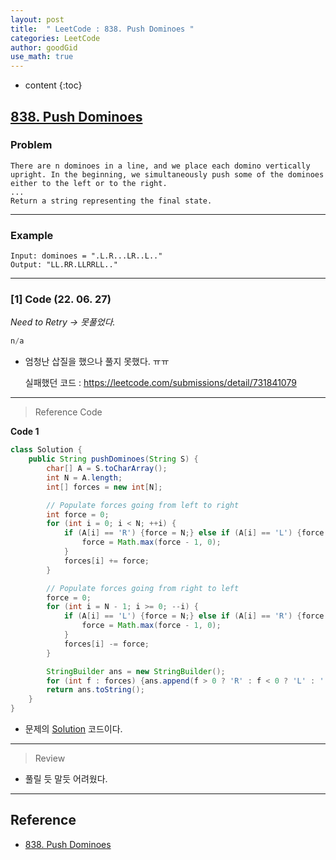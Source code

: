 ```yaml
---
layout: post
title:  " LeetCode : 838. Push Dominoes "
categories: LeetCode
author: goodGid
use_math: true
---
```

* content
{:toc}

## [838. Push Dominoes](https://leetcode.com/problems/push-dominoes)

### Problem

```
There are n dominoes in a line, and we place each domino vertically upright. In the beginning, we simultaneously push some of the dominoes either to the left or to the right.
...
Return a string representing the final state.
```


---

### Example

```
Input: dominoes = ".L.R...LR..L.."
Output: "LL.RR.LLRRLL.."
```

---

### [1] Code (22. 06. 27)

*Need to Retry -> 못풀었다.*

``` java
n/a
```

* 엄청난 삽질을 했으나 풀지 못했다. ㅠㅠ

  실패했던 코드 : https://leetcode.com/submissions/detail/731841079

---

> Reference Code

**Code 1**

``` java
class Solution {
    public String pushDominoes(String S) {
        char[] A = S.toCharArray();
        int N = A.length;
        int[] forces = new int[N];

        // Populate forces going from left to right
        int force = 0;
        for (int i = 0; i < N; ++i) {
            if (A[i] == 'R') {force = N;} else if (A[i] == 'L') {force = 0;} else {
                force = Math.max(force - 1, 0);
            }
            forces[i] += force;
        }

        // Populate forces going from right to left
        force = 0;
        for (int i = N - 1; i >= 0; --i) {
            if (A[i] == 'L') {force = N;} else if (A[i] == 'R') {force = 0;} else {
                force = Math.max(force - 1, 0);
            }
            forces[i] -= force;
        }

        StringBuilder ans = new StringBuilder();
        for (int f : forces) {ans.append(f > 0 ? 'R' : f < 0 ? 'L' : '.');}
        return ans.toString();
    }
}
```

* 문제의 [Solution](https://leetcode.com/problems/push-dominoes/solution) 코드이다.

---

> Review

* 풀릴 듯 말듯 어려웠다.

---

## Reference

* [838. Push Dominoes](https://leetcode.com/problems/push-dominoes)